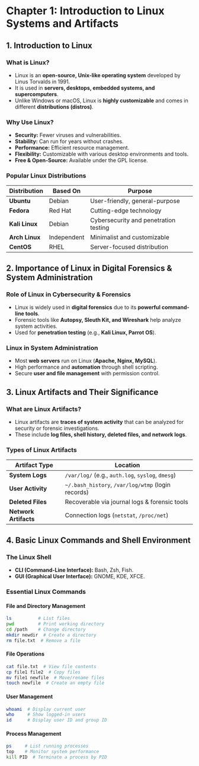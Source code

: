 # Chapter 1: Introduction to Linux Systems and Artifacts

## **1. Introduction to Linux**
### **What is Linux?**
- Linux is an **open-source, Unix-like operating system** developed by Linus Torvalds in 1991.
- It is used in **servers, desktops, embedded systems, and supercomputers**.
- Unlike Windows or macOS, Linux is **highly customizable** and comes in different **distributions (distros)**.

### **Why Use Linux?**
- **Security:** Fewer viruses and vulnerabilities.
- **Stability:** Can run for years without crashes.
- **Performance:** Efficient resource management.
- **Flexibility:** Customizable with various desktop environments and tools.
- **Free & Open-Source:** Available under the GPL license.

### **Popular Linux Distributions**
| Distribution | Based On | Purpose |
|-------------|----------|---------|
| **Ubuntu** | Debian | User-friendly, general-purpose |
| **Fedora** | Red Hat | Cutting-edge technology |
| **Kali Linux** | Debian | Cybersecurity and penetration testing |
| **Arch Linux** | Independent | Minimalist and customizable |
| **CentOS** | RHEL | Server-focused distribution |

## **2. Importance of Linux in Digital Forensics & System Administration**
### **Role of Linux in Cybersecurity & Forensics**
- Linux is widely used in **digital forensics** due to its **powerful command-line tools**.
- Forensic tools like **Autopsy, Sleuth Kit, and Wireshark** help analyze system activities.
- Used for **penetration testing** (e.g., **Kali Linux, Parrot OS**).

### **Linux in System Administration**
- Most **web servers** run on Linux (**Apache, Nginx, MySQL**).
- High performance and **automation** through shell scripting.
- Secure **user and file management** with permission control.

## **3. Linux Artifacts and Their Significance**
### **What are Linux Artifacts?**
- Linux artifacts are **traces of system activity** that can be analyzed for security or forensic investigations.
- These include **log files, shell history, deleted files, and network logs**.

### **Types of Linux Artifacts**
| Artifact Type | Location |
|--------------|---------|
| **System Logs** | `/var/log/` (e.g., `auth.log`, `syslog`, `dmesg`) |
| **User Activity** | `~/.bash_history`, `/var/log/wtmp` (login records) |
| **Deleted Files** | Recoverable via journal logs & forensic tools |
| **Network Artifacts** | Connection logs (`netstat`, `/proc/net`) |

## **4. Basic Linux Commands and Shell Environment**
### **The Linux Shell**
- **CLI (Command-Line Interface):** Bash, Zsh, Fish.
- **GUI (Graphical User Interface):** GNOME, KDE, XFCE.

### **Essential Linux Commands**
#### **File and Directory Management**
```bash
ls          # List files
pwd         # Print working directory
cd /path    # Change directory
mkdir newdir  # Create a directory
rm file.txt  # Remove a file
```

#### **File Operations**
```bash
cat file.txt  # View file contents
cp file1 file2  # Copy files
mv file1 newfile  # Move/rename files
touch newfile  # Create an empty file
```

#### **User Management**
```bash
whoami  # Display current user
who     # Show logged-in users
id      # Display user ID and group ID
```

#### **Process Management**
```bash
ps     # List running processes
top    # Monitor system performance
kill PID  # Terminate a process by PID
```
